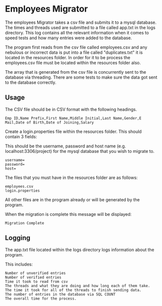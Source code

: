 # Employees Migrator

The employees Migrator takes a csv file and submits it to a mysql database. The times and threads used are submitted to a file called app.txt in the logs directory. This log contains all the relevant information when it comes to speed tests and how many entries were added to the database.

The program first reads from the csv file called employees.csv and any nebulous or incorrect data is put into a file called "duplicates.txt" it is located in the resources folder. In order for it to be process the employees.csv file must be located within the resources folder also.

The array that is generated from the csv file is concurrently sent to the database via threading. There are some tests to make sure the data got sent to the database correctly.

## Usage
The CSV file should be in CSV format with the following headings.
```
Emp ID,Name Prefix,First Name,Middle Initial,Last Name,Gender,E Mail,Date of Birth,Date of Joining,Salary
```
Create a login.properties file within the resources folder. This should contain 3 fields:

This should be the username, password and host name (e.g. localhost:3306/project) for the mysql database that you wish to migrate to.
```
username=
password=
host=
```
The files that you must have in the resources folder are as follows:
```
employees.csv
login.properties
```
All other files are in the program already or will be generated by the program.

When the migration is complete this message will be displayed:
```
Migration Complete
```

## Logging

The app.txt file located within the logs directory logs information about the program.

This includes:
```
Number of unverified entries
Number of verified entries
Time it took to read from csv
The threads and what they are doing and how long each of them take.
The time it took for all of the threads to finish sending data.
The number of entries in the database via SQL COUNT
The overall time for the process.
```
